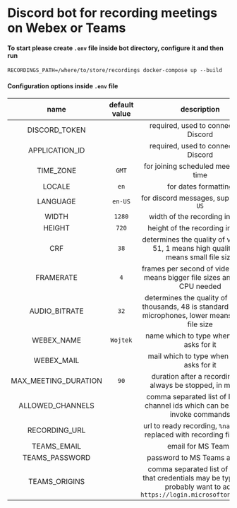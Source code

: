 # Discord bot for recording meetings on Webex or Teams

#### To start please create `.env` file inside bot directory, configure it and then run

```
RECORDINGS_PATH=/where/to/store/recordings docker-compose up --build
```

#### Configuration options inside `.env` file

|         name         | default value |                                                         description                                                          |
| :------------------: | :-----------: | :--------------------------------------------------------------------------------------------------------------------------: |
|    DISCORD_TOKEN     |               |                                            required, used to connect with Discord                                            |
|    APPLICATION_ID    |               |                                            required, used to connect with Discord                                            |
|      TIME_ZONE       |     `GMT`     |                                            for joining scheduled meetings on time                                            |
|        LOCALE        |     `en`      |                                                     for dates formatting                                                     |
|       LANGUAGE       |    `en-US`    |                                            for discord messages, supports `en-US`                                            |
|        WIDTH         |    `1280`     |                                               width of the recording in pixels                                               |
|        HEIGHT        |     `720`     |                                              height of the recording in pixels                                               |
|         CRF          |     `38`      |                    determines the quality of video, 1-51, 1 means high quality, 51 means small file size                     |
|      FRAMERATE       |      `4`      |                       frames per second of video, higher means bigger file sizes and better CPU needed                       |
|    AUDIO_BITRATE     |     `32`      |       determines the quality of audio in thousands, 48 is standard for most microphones, lower means smaller file size       |
|      WEBEX_NAME      |   `Wojtek`    |                                          name which to type when webex asks for it                                           |
|      WEBEX_MAIL      |               |                                          mail which to type when webex asks for it                                           |
| MAX_MEETING_DURATION |     `90`      |                                duration after a recording will always be stopped, in minutes                                 |
|   ALLOWED_CHANNELS   |               |                       comma separated list of Discord channel ids which can be used to invoke commands                       |
|    RECORDING_URL     |               |                           url to ready recording, `%name%` gets replaced with recording file name                            |
|     TEAMS_EMAIL      |               |                                                      email for MS Teams                                                      |
|    TEAMS_PASSWORD    |               |                                                 password to MS Teams account                                                 |
|    TEAMS_ORIGINS     |               | comma separated list of origins that credentials may be typed into, probably want to add `https://login.microsoftonline.com` |
